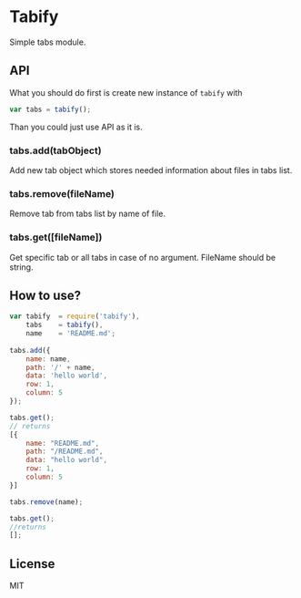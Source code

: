 # Tabify
Simple tabs module.

## API

What you should do first is create new instance of `tabify` with 

```js
var tabs = tabify();
```

Than you could just use API as it is.

### tabs.add(tabObject)

Add new tab object which stores needed information about files in tabs list.

### tabs.remove(fileName)

Remove tab from tabs list by name of file.

### tabs.get([fileName])

Get specific tab or all tabs in case of no argument. FileName should be string.

## How to use?

```js
var tabify  = require('tabify'),
    tabs    = tabify(),
    name    = 'README.md';
    
tabs.add({
    name: name,
    path: '/' + name,
    data: 'hello world',
    row: 1,
    column: 5
});

tabs.get();
// returns 
[{
    name: "README.md",
    path: "/README.md",
    data: "hello world",
    row: 1,
    column: 5
}]

tabs.remove(name);

tabs.get();
//returns
[];

```

## License

MIT
